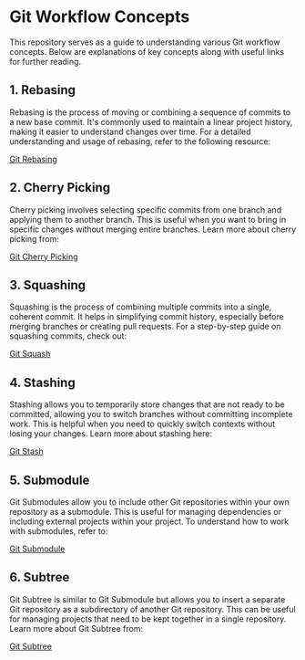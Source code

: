 # Git Workflow Concepts

This repository serves as a guide to understanding various Git workflow concepts. Below are explanations of key concepts along with useful links for further reading.

## 1. Rebasing

Rebasing is the process of moving or combining a sequence of commits to a new base commit. It's commonly used to maintain a linear project history, making it easier to understand changes over time. For a detailed understanding and usage of rebasing, refer to the following resource:

[Git Rebasing](https://www.atlassian.com/git/tutorials/rewriting-history/git-rebase)

## 2. Cherry Picking

Cherry picking involves selecting specific commits from one branch and applying them to another branch. This is useful when you want to bring in specific changes without merging entire branches. Learn more about cherry picking from:

[Git Cherry Picking](https://www.atlassian.com/git/tutorials/cherry-pick)

## 3. Squashing

Squashing is the process of combining multiple commits into a single, coherent commit. It helps in simplifying commit history, especially before merging branches or creating pull requests. For a step-by-step guide on squashing commits, check out:

[Git Squash](https://www.javatpoint.com/git-squash)

## 4. Stashing

Stashing allows you to temporarily store changes that are not ready to be committed, allowing you to switch branches without committing incomplete work. This is helpful when you need to quickly switch contexts without losing your changes. Learn more about stashing here:

[Git Stash](https://www.atlassian.com/git/tutorials/saving-changes/git-stash)

## 5. Submodule

Git Submodules allow you to include other Git repositories within your own repository as a submodule. This is useful for managing dependencies or including external projects within your project. To understand how to work with submodules, refer to:

[Git Submodule](https://www.atlassian.com/git/tutorials/git-submodule)

## 6. Subtree

Git Subtree is similar to Git Submodule but allows you to insert a separate Git repository as a subdirectory of another Git repository. This can be useful for managing projects that need to be kept together in a single repository. Learn more about Git Subtree from:

[Git Subtree](https://www.atlassian.com/git/tutorials/git-subtree)


